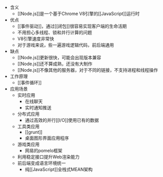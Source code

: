 - 含义
	- [[Node.js]]是一个基于Chrome V8引擎的[[JavaScript]]运行时
- 优点
	- [[事件驱动]]，通过[[闭包]]很容易实现客户端的生命活期
	- 不用担心多线程、锁和并行计算的问题
	- V8引擎速度非常快
	- 对于游戏来说，些一遍游戏逻辑代码，前后端通用
- 缺点
	- [[Node.js]]更新很快，可能会出现版本兼容
	- [[Node.js]]还不算成熟，还没有大制作
	- [[Node.js]]不像其他的服务器，对于不同的链接，不支持进程和线程操作
- 工作原理
	- [[事件循环]]
- 应用场景
	- 实时应用
		- 在线聊天
		- 实时通知推送
	- 分布式应用
		- 通过高效的并行[[I/O]]使用已有的数据
	- 工具类应用
		- [[grunt]]
		- 桌面图形界面应用程序
	- 游戏类应用
		- 网易的pomelo框架
	- 利用稳定接口提升Web渲染能力
	- 前后端变成语言环境统一
		- 纯[[JavaScript]]全栈式MEAN架构
